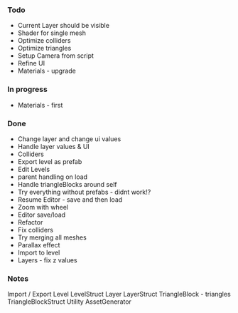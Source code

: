 ### Todo

* Current Layer should be visible
* Shader for single mesh
* Optimize colliders
* Optimize triangles
* Setup Camera from script
* Refine UI
* Materials - upgrade

### In progress

* Materials - first 

### Done

* Change layer and change ui values
* Handle layer values & UI
* Colliders
* Export level as prefab
* Edit Levels
* parent handling on load
* Handle triangleBlocks around self
* Try everything without prefabs - didnt work!?
* Resume Editor - save and then load
* Zoom with wheel
* Editor save/load
* Refactor
* Fix colliders
* Try merging all meshes
* Parallax effect
* Import to level
* Layers - fix z values

### Notes

Import / Export
Level
LevelStruct
Layer
LayerStruct
TriangleBlock - triangles
TriangleBlockStruct
Utility
AssetGenerator
